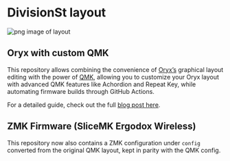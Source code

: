 # DivisionSt layout
![png image of layout](blob/main/kle/divisionst_ergodox.png)

## Oryx with custom QMK

This repository allows combining the convenience of [Oryx’s](https://www.zsa.io/oryx) graphical layout editing with the power of [QMK](https://qmk.fm), allowing you to customize your Oryx layout with advanced QMK features like Achordion and Repeat Key, while automating firmware builds through GitHub Actions.

For a detailed guide, check out the full [blog post here](https://blog.zsa.io/oryx-custom-qmk-features).

## ZMK Firmware (SliceMK Ergodox Wireless)

This repository now also contains a ZMK configuration under `config` converted from the original QMK layout, kept in parity with the QMK config.
